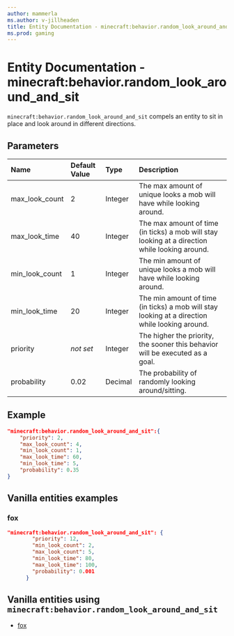 ```yaml
---
author: mammerla
ms.author: v-jillheaden
title: Entity Documentation - minecraft:behavior.random_look_around_and_sit
ms.prod: gaming
---
```


# Entity Documentation - minecraft:behavior.random_look_around_and_sit

`minecraft:behavior.random_look_around_and_sit` compels an entity to sit in place and look around in different directions.

## Parameters

|Name |Default Value  |Type  |Description  |
|:----------|:----------|:----------|:----------|
|max_look_count| 2| Integer|  The max amount of unique looks a mob will have while looking around. |
|max_look_time| 40| Integer|  The max amount of time (in ticks) a mob will stay looking at a direction while looking around. |
|min_look_count| 1| Integer| The min amount of unique looks a mob will have while looking around. |
|min_look_time| 20| Integer|  The min amount of time (in ticks) a mob will stay looking at a direction while looking around. |
|priority|*not set*|Integer|The higher the priority, the sooner this behavior will be executed as a goal.|
| probability| 0.02| Decimal| The probability of randomly looking around/sitting. |

## Example

```json
"minecraft:behavior.random_look_around_and_sit":{
    "priority": 2,
    "max_look_count": 4,
    "min_look_count": 1,
    "max_look_time": 60,
    "min_look_time": 5,
    "probability": 0.35
}
```

## Vanilla entities examples

### fox

```json
"minecraft:behavior.random_look_around_and_sit": {
        "priority": 12,
        "min_look_count": 2,
        "max_look_count": 5,
        "min_look_time": 80,
        "max_look_time": 100,
        "probability": 0.001
      }
```

## Vanilla entities using `minecraft:behavior.random_look_around_and_sit`

- [fox](../../../../Source/VanillaBehaviorPack_Snippets/entities/fox.md)
